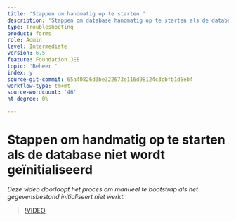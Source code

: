 ```yaml
---
title: 'Stappen om handmatig op te starten '
description: 'Stappen om database handmatig op te starten als de database niet werkt '
type: Troubleshooting
product: forms
role: Admin
level: Intermediate
version: 6.5
feature: Foundation JEE
topic: 'Beheer '
index: y
source-git-commit: 65a40826d3be322673e116d98124c3cbfb1d6eb4
workflow-type: tm+mt
source-wordcount: '46'
ht-degree: 0%

---
```


# Stappen om handmatig op te starten als de database niet wordt geïnitialiseerd

*Deze video doorloopt het proces om manueel te bootstrap als het gegevensbestand initialiseert niet werkt.*

>[!VIDEO](https://video.tv.adobe.com/v/335515?quality=9&learn=on)
